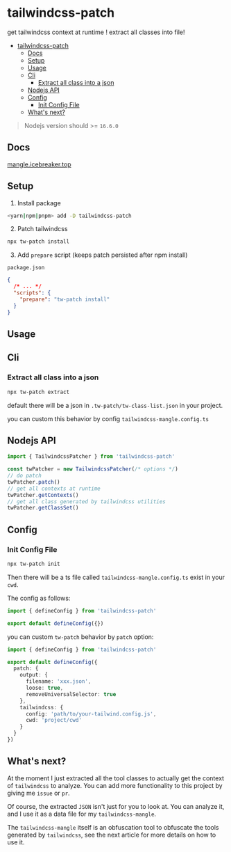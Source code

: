 # tailwindcss-patch

get tailwindcss context at runtime ! extract all classes into file!

- [tailwindcss-patch](#tailwindcss-patch)
  - [Docs](#docs)
  - [Setup](#setup)
  - [Usage](#usage)
  - [Cli](#cli)
    - [Extract all class into a json](#extract-all-class-into-a-json)
  - [Nodejs API](#nodejs-api)
  - [Config](#config)
    - [Init Config File](#init-config-file)
  - [What's next?](#whats-next)

> Nodejs version should >= `16.6.0`

## Docs

[mangle.icebreaker.top](https://mangle.icebreaker.top)

## Setup

1. Install package

```sh
<yarn|npm|pnpm> add -D tailwindcss-patch
```

2. Patch tailwindcss

```sh
npx tw-patch install
```

3. Add `prepare` script (keeps patch persisted after npm install)

`package.json`

```json
{
  /* ... */
  "scripts": {
    "prepare": "tw-patch install"
  }
}
```

## Usage

## Cli

### Extract all class into a json

```sh
npx tw-patch extract
```

default there will be a json in `.tw-patch/tw-class-list.json` in your project.

you can custom this behavior by config `tailwindcss-mangle.config.ts`

## Nodejs API

```js
import { TailwindcssPatcher } from 'tailwindcss-patch'

const twPatcher = new TailwindcssPatcher(/* options */)
// do patch
twPatcher.patch()
// get all contexts at runtime
twPatcher.getContexts()
// get all class generated by tailwindcss utilities
twPatcher.getClassSet()
```

## Config

### Init Config File

```sh
npx tw-patch init
```

Then there will be a ts file called `tailwindcss-mangle.config.ts` exist in your `cwd`.

The config as follows:

```ts
import { defineConfig } from 'tailwindcss-patch'

export default defineConfig({})
```

you can custom `tw-patch` behavior by `patch` option:

```ts
import { defineConfig } from 'tailwindcss-patch'

export default defineConfig({
  patch: {
    output: {
      filename: 'xxx.json',
      loose: true,
      removeUniversalSelector: true
    },
    tailwindcss: {
      config: 'path/to/your-tailwind.config.js',
      cwd: 'project/cwd'
    }
  }
})
```

## What's next?

At the moment I just extracted all the tool classes to actually get the context of `tailwindcss` to analyze. You can add more functionality to this project by giving me `issue` or `pr`.

Of course, the extracted `JSON` isn't just for you to look at. You can analyze it, and I use it as a data file for my `tailwindcss-mangle`.

The `tailwindcss-mangle` itself is an obfuscation tool to obfuscate the tools generated by `tailwindcss`, see the next article for more details on how to use it.
